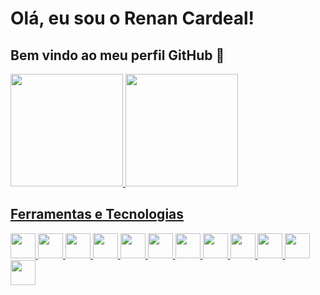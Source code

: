 # Olá, eu sou o Renan Cardeal! 
## Bem vindo ao meu perfil GitHub 👋

<div>
<a href="https://github.com/renan-cardeal2002">
<img loading="lazy" height="180em" src="https://github-readme-stats.vercel.app/api/top-langs/?username=renan-cardeal2002&layout=compact&langs_count=7&theme=dracula"/>
<img loading="lazy" height="180em" src="https://github-readme-stats.vercel.app/api?username=renan-cardeal2002&show_icons=true&theme=dracula&include_all_commits=true&count_private=true"/>
</div>

## Ferramentas e Tecnologias

<div>
<img loading="lazy" src="https://cdn.jsdelivr.net/gh/devicons/devicon@latest/icons/nodejs/nodejs-original-wordmark.svg" width="40" height="40"/>
<img loading="lazy" src="https://cdn.jsdelivr.net/gh/devicons/devicon@latest/icons/angularjs/angularjs-plain.svg" width="40" height="40"/>
<img loading="lazy" src="https://cdn.jsdelivr.net/gh/devicons/devicon@latest/icons/typescript/typescript-original.svg" width="40" height="40"/>
<img loading="lazy" src="https://cdn.jsdelivr.net/gh/devicons/devicon@latest/icons/javascript/javascript-original.svg" width="40" height="40"/>
<img loading="lazy" src="https://cdn.jsdelivr.net/gh/devicons/devicon@latest/icons/html5/html5-original.svg" width="40" height="40"/>
<img loading="lazy" src="https://cdn.jsdelivr.net/gh/devicons/devicon@latest/icons/css3/css3-original.svg" width="40" height="40"/>
<img loading="lazy" src="https://cdn.jsdelivr.net/gh/devicons/devicon@latest/icons/ionic/ionic-original.svg" width="40" height="40"/>
<img loading="lazy" src="https://cdn.jsdelivr.net/gh/devicons/devicon@latest/icons/java/java-original.svg" width="40" height="40"/>
<img loading="lazy" src="https://cdn.jsdelivr.net/gh/devicons/devicon@latest/icons/go/go-original.svg" width="40" height="40"/>          
<img loading="lazy" src="https://cdn.jsdelivr.net/gh/devicons/devicon@latest/icons/bootstrap/bootstrap-original.svg" width="40" height="40"/>          
<img loading="lazy" src="https://cdn.jsdelivr.net/gh/devicons/devicon@latest/icons/flutter/flutter-original.svg" width="40" height="40"/>
<img loading="lazy" src="https://cdn.jsdelivr.net/gh/devicons/devicon/icons/git/git-original.svg" width="40" height="40"/>
</div>         
